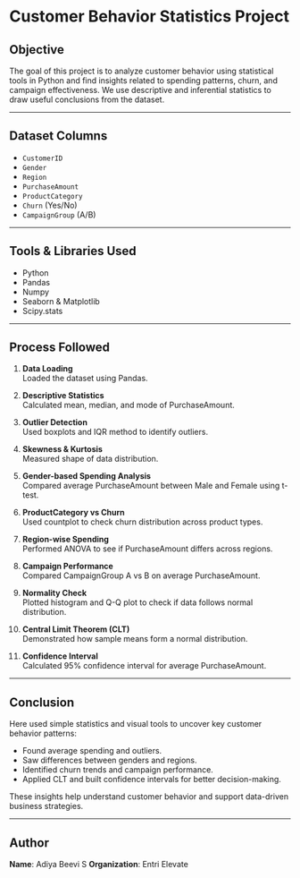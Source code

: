 #  Customer Behavior Statistics Project

##  Objective
The goal of this project is to analyze customer behavior using statistical tools in Python and find insights related to spending patterns, churn, and campaign effectiveness. We use descriptive and inferential statistics to draw useful conclusions from the dataset.

---

##  Dataset Columns
- `CustomerID`
- `Gender`
- `Region`
- `PurchaseAmount`
- `ProductCategory`
- `Churn` (Yes/No)
- `CampaignGroup` (A/B)

---

##  Tools & Libraries Used
- Python
- Pandas
- Numpy
- Seaborn & Matplotlib
- Scipy.stats

---

## Process Followed

1. **Data Loading**  
   Loaded the dataset using Pandas.

2. **Descriptive Statistics**  
   Calculated mean, median, and mode of PurchaseAmount.

3. **Outlier Detection**  
   Used boxplots and IQR method to identify outliers.

4. **Skewness & Kurtosis**  
   Measured shape of data distribution.

5. **Gender-based Spending Analysis**  
   Compared average PurchaseAmount between Male and Female using t-test.

6. **ProductCategory vs Churn**  
   Used countplot to check churn distribution across product types.

7. **Region-wise Spending**  
   Performed ANOVA to see if PurchaseAmount differs across regions.

8. **Campaign Performance**  
   Compared CampaignGroup A vs B on average PurchaseAmount.

9. **Normality Check**  
   Plotted histogram and Q-Q plot to check if data follows normal distribution.

10. **Central Limit Theorem (CLT)**  
    Demonstrated how sample means form a normal distribution.

11. **Confidence Interval**  
    Calculated 95% confidence interval for average PurchaseAmount.

---

## Conclusion

Here used simple statistics and visual tools to uncover key customer behavior patterns:
- Found average spending and outliers.
- Saw differences between genders and regions.
- Identified churn trends and campaign performance.
- Applied CLT and built confidence intervals for better decision-making.

These insights help understand customer behavior and support data-driven business strategies.

---

##  Author
**Name**: Adiya Beevi S 
**Organization**: Entri Elevate  


